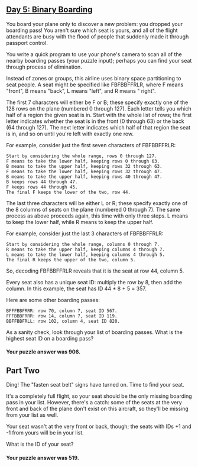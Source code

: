 ## [Day 5: Binary Boarding](https://adventofcode.com/2020/day/5)

You board your plane only to discover a new problem: you dropped your boarding pass! You aren't sure
which seat is yours, and all of the flight attendants are busy with the flood of people that
suddenly made it through passport control.

You write a quick program to use your phone's camera to scan all of the nearby boarding passes (your
puzzle input); perhaps you can find your seat through process of elimination.

Instead of zones or groups, this airline uses binary space partitioning to seat people. A seat might
be specified like FBFBBFFRLR, where F means "front", B means "back", L means "left", and R means "
right".

The first 7 characters will either be F or B; these specify exactly one of the 128 rows on the
plane (numbered 0 through 127). Each letter tells you which half of a region the given seat is in.
Start with the whole list of rows; the first letter indicates whether the seat is in the front (0
through 63) or the back (64 through 127). The next letter indicates which half of that region the
seat is in, and so on until you're left with exactly one row.

For example, consider just the first seven characters of FBFBBFFRLR:

    Start by considering the whole range, rows 0 through 127.
    F means to take the lower half, keeping rows 0 through 63.
    B means to take the upper half, keeping rows 32 through 63.
    F means to take the lower half, keeping rows 32 through 47.
    B means to take the upper half, keeping rows 40 through 47.
    B keeps rows 44 through 47.
    F keeps rows 44 through 45.
    The final F keeps the lower of the two, row 44.

The last three characters will be either L or R; these specify exactly one of the 8 columns of seats
on the plane (numbered 0 through 7). The same process as above proceeds again, this time with only
three steps. L means to keep the lower half, while R means to keep the upper half.

For example, consider just the last 3 characters of FBFBBFFRLR:

    Start by considering the whole range, columns 0 through 7.
    R means to take the upper half, keeping columns 4 through 7.
    L means to take the lower half, keeping columns 4 through 5.
    The final R keeps the upper of the two, column 5.

So, decoding FBFBBFFRLR reveals that it is the seat at row 44, column 5.

Every seat also has a unique seat ID: multiply the row by 8, then add the column. In this example,
the seat has ID 44 * 8 + 5 = 357.

Here are some other boarding passes:

    BFFFBBFRRR: row 70, column 7, seat ID 567.
    FFFBBBFRRR: row 14, column 7, seat ID 119.
    BBFFBBFRLL: row 102, column 4, seat ID 820.

As a sanity check, look through your list of boarding passes. What is the highest seat ID on a
boarding pass?

#### Your puzzle answer was 906.

## Part Two

Ding! The "fasten seat belt" signs have turned on. Time to find your seat.

It's a completely full flight, so your seat should be the only missing boarding pass in your list.
However, there's a catch: some of the seats at the very front and back of the plane don't exist on
this aircraft, so they'll be missing from your list as well.

Your seat wasn't at the very front or back, though; the seats with IDs +1 and -1 from yours will be
in your list.

What is the ID of your seat?

#### Your puzzle answer was 519.